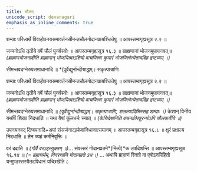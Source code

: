 ```yaml
---
title: चौलम्
unicode_script: devanagari
emphasis_as_inline_comments: true
---
```




शम्याः परिध्यर्थे विवाहोपनयसमावर्तनसीमन्तचौलगोदानप्रायश्चित्तेषु ॥ आपस्तम्बगृह्यसूत्र २.२ ॥

जन्मनोऽधि तृतीये वर्षे चौलं पुनर्वस्वोः ॥ आपस्तम्बगृह्यसूत्र १६.३ ॥ ब्राह्मणानां भोजनमुपायनवत्॥ *(ब्राह्मणभोजनादीति ब्राह्मणान् भोजयित्वाऽशिषो वाचयित्वा कुमारं भोजयित्वेत्येतावदिह द्रष्टव्यम् ।)*

सीमन्तवदग्नेरुपसमाधानादि ॥ *(पूर्वेद्युर्नान्दीश्राद्धम्। सकृत्पात्राणि

शम्याः परिध्यर्थे विवाहोपनयसमावर्तनसीमन्तचौलगोदानप्रायश्चित्तेषु ॥ आपस्तम्बगृह्यसूत्र २.२ ॥

जन्मनोऽधि तृतीये वर्षे चौलं पुनर्वस्वोः ॥ आपस्तम्बगृह्यसूत्र १६.३ ॥ ब्राह्मणानां भोजनमुपायनवत्॥ *(ब्राह्मणभोजनादीति ब्राह्मणान् भोजयित्वाऽशिषो वाचयित्वा कुमारं भोजयित्वेत्येतावदिह द्रष्टव्यम् ।)*

सीमन्तवदग्नेरुपसमाधानादि ॥ *(पूर्वेद्युर्नान्दीश्राद्धम्। सकृत्पात्राणि, शलल्यादिभिस्सह शम्याः ।)* केशान् विनीय यथर्षि शिखा निदधाति ॥ यथा वैषां कुलधर्मः स्यात् ॥ *(केचिदेषामिति वचनात्पितुरन्योऽपि चौलकर्तेति ॥)*

उपनयनवद् दिग्वपनादि+अपां संसर्जनाद्याकेशनिधानात्समानम् ॥ आपस्तम्बगृह्यसूत्र १६.८ ॥ क्षुरं प्रक्षाल्य निदधाति ॥ तेन त्र्यहं कर्मनिवृत्तिः ॥

वरं ददाति ॥ *(गौर्वै वरऽइत्त्युक्तम् ॥)*…  संवत्सरं गोदानव्रतमे*(मित्ये)*क उपदिशन्ति ॥ आपस्तम्बगृह्यसूत्र १६.१४ ॥ *(= ब्रह्मचर्यम्, विवरणानि गोदानव्रते ऽधः।)*
… अथापि ब्राह्मणं रिक्तो वा एषोऽनपिहितो यन्मुण्डस्तस्यैतदपिधानं यच्छिखेति ८
